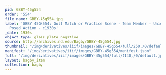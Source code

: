 ```yaml
---
pid: GBBY-45g554
order: '554'
file_name: GBBY-45g554.jpg
label: 'GBBY 45G/554: Golf Match or Practice Scene - Team Member - Unidentified -
  Posed Action - c1930s'
_date: 1930s
object_type: glass plate negative
source: http://archives.nd.edu/Bagby/GBBY-45g554.jpg
thumbnail: "/img/derivatives/iiif/images/GBBY-45g554/full/250,/0/default.jpg"
manifest: "/img/derivatives/iiif/images/GBBY-45g554/manifest.json"
full: "/img/derivatives/iiif/images/GBBY-45g554/full/1140,/0/default.jpg"
layout: bagby_item
collection: bagby
---
```

